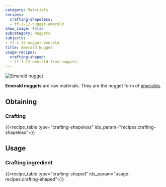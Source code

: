 ```yaml
---
category: Materials
recipes:
  crafting-shapeless:
  - tf-1-12-nugget-emerald
show_image: false
subcategory: Nuggets
subjects:
- tf-1-12-nugget-emerald
title: Emerald Nugget
usage-recipes:
  crafting-shaped:
  - tf-1-12-emerald-from-nuggets
---
```


![Emerald nugget](/images/docs/1.12/thermal-foundation/nugget-emerald.png)


**Emerald nuggets** are raw materials. They are the nugget form of
[emeralds](https://minecraft.gamepedia.com/Emerald).


Obtaining
---------

### Crafting
{{<recipe_table type="crafting-shapeless" ids_param="recipes.crafting-shapeless">}}


Usage
-----

### Crafting ingredient
{{<recipe_table type="crafting-shaped" ids_param="usage-recipes.crafting-shaped">}}
